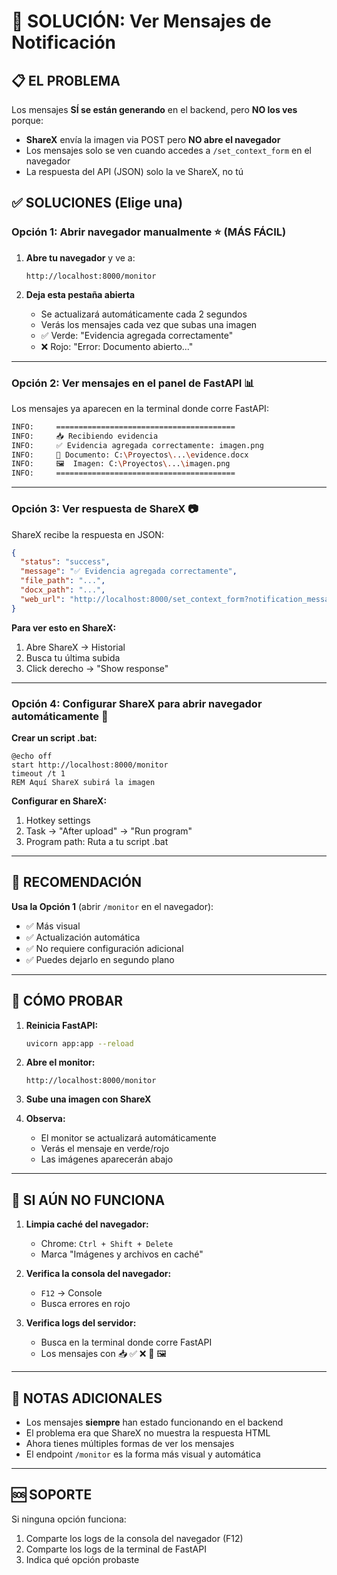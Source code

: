 # 🔔 SOLUCIÓN: Ver Mensajes de Notificación

## 📋 EL PROBLEMA

Los mensajes **SÍ se están generando** en el backend, pero **NO los ves** porque:
- **ShareX** envía la imagen via POST pero **NO abre el navegador**
- Los mensajes solo se ven cuando accedes a `/set_context_form` en el navegador
- La respuesta del API (JSON) solo la ve ShareX, no tú

## ✅ SOLUCIONES (Elige una)

### **Opción 1: Abrir navegador manualmente** ⭐ (MÁS FÁCIL)

1. **Abre tu navegador** y ve a:
   ```
   http://localhost:8000/monitor
   ```

2. **Deja esta pestaña abierta**
   - Se actualizará automáticamente cada 2 segundos
   - Verás los mensajes cada vez que subas una imagen
   - ✅ Verde: "Evidencia agregada correctamente"
   - ❌ Rojo: "Error: Documento abierto..."

---

### **Opción 2: Ver mensajes en el panel de FastAPI** 📊

Los mensajes ya aparecen en la terminal donde corre FastAPI:

```bash
INFO:     ========================================
INFO:     📥 Recibiendo evidencia
INFO:     ✅ Evidencia agregada correctamente: imagen.png
INFO:     📄 Documento: C:\Proyectos\...\evidence.docx
INFO:     🖼️  Imagen: C:\Proyectos\...\imagen.png
INFO:     ========================================
```

---

### **Opción 3: Ver respuesta de ShareX** 📷

ShareX recibe la respuesta en JSON:

```json
{
  "status": "success",
  "message": "✅ Evidencia agregada correctamente",
  "file_path": "...",
  "docx_path": "...",
  "web_url": "http://localhost:8000/set_context_form?notification_message=..."
}
```

**Para ver esto en ShareX:**
1. Abre ShareX → Historial
2. Busca tu última subida
3. Click derecho → "Show response"

---

### **Opción 4: Configurar ShareX para abrir navegador automáticamente** 🤖

**Crear un script .bat:**

```batch
@echo off
start http://localhost:8000/monitor
timeout /t 1
REM Aquí ShareX subirá la imagen
```

**Configurar en ShareX:**
1. Hotkey settings
2. Task → "After upload" → "Run program"
3. Program path: Ruta a tu script .bat

---

## 🎯 RECOMENDACIÓN

**Usa la Opción 1** (abrir `/monitor` en el navegador):
- ✅ Más visual
- ✅ Actualización automática
- ✅ No requiere configuración adicional
- ✅ Puedes dejarlo en segundo plano

---

## 🧪 CÓMO PROBAR

1. **Reinicia FastAPI:**
   ```bash
   uvicorn app:app --reload
   ```

2. **Abre el monitor:**
   ```
   http://localhost:8000/monitor
   ```

3. **Sube una imagen con ShareX**

4. **Observa:**
   - El monitor se actualizará automáticamente
   - Verás el mensaje en verde/rojo
   - Las imágenes aparecerán abajo

---

## 🐛 SI AÚN NO FUNCIONA

1. **Limpia caché del navegador:**
   - Chrome: `Ctrl + Shift + Delete`
   - Marca "Imágenes y archivos en caché"

2. **Verifica la consola del navegador:**
   - `F12` → Console
   - Busca errores en rojo

3. **Verifica logs del servidor:**
   - Busca en la terminal donde corre FastAPI
   - Los mensajes con 📥 ✅ ❌ 📄 🖼️

---

## 📝 NOTAS ADICIONALES

- Los mensajes **siempre** han estado funcionando en el backend
- El problema era que ShareX no muestra la respuesta HTML
- Ahora tienes múltiples formas de ver los mensajes
- El endpoint `/monitor` es la forma más visual y automática

---

## 🆘 SOPORTE

Si ninguna opción funciona:
1. Comparte los logs de la consola del navegador (F12)
2. Comparte los logs de la terminal de FastAPI
3. Indica qué opción probaste
